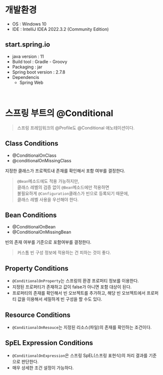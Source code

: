 # 개발환경
- OS : Windows 10
- IDE : IntelliJ IDEA 2022.3.2 (Community Edition)

## start.spring.io
- java version : 11
- Build tool : Gradle - Groovy
- Packaging : jar
- Spring boot version : 2.7.8
- Dependencis
  - Spring Web

<br>

# 스프링 부트의 @Conditional
> 스프링 프레임워크의 @Profile도 @Conditional 애노테이션이다.

## Class Conditions
- @ConditionalOnClass
- @conditionalOnMissingClass  

지정한 클래스가 프로젝트내 존재를 확인해서 포함 여부를 결정한다.
> ```@Bean```메소드에도 적용 가능하지만,  
> 클래스 레벨의 검증 없이 ```@Bean```메소드에만 적용하면  
> 불필요하게 ```@Configuration```클래스가 빈으로 등록되기 때문에,  
> 클래스 레벨 사용을 우선해야 한다.

## Bean Conditions
- @ConditionalOnBean
- @ConditionalOnMissingBean  

빈의 존재 여부를 기준으로 포함여부를 결정한다.
> 커스톰 빈 구성 정보에 적용하는 건 피하는 것이 좋다.

## Property Conditions
- ```@ConditionalOnProperty```는 스프링의 환경 프로퍼티 정보를 이용한다.  
- 지정된 프로퍼티가 존재하고 값이 false가 아니면 포함 대상이 된다.  
- 프로퍼티의 존재를 확인해서 빈 오브젝트를 추가하고, 해당 빈 오브젝트에서 프로퍼티 값을 이용해서 세밀하게 빈 구성을 할 수도 있다.

## Resource Conditions
- ```@ConditionalOnResouce```는 지정된 리소스(파일)의 존재를 확인하는 조건이다.

## SpEL Expression Conditions
- ```@ConditionalOnExpression```은 스프링 SpEL(스프링 표현식)의 처리 결과를 기준으로 판단한다.
- 매우 상세한 조건 설정이 가능하다.